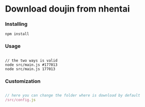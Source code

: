 # Download doujin from nhentai


### Installing
```
npm install
```


### Usage
```

// the two ways is valid
node src/main.js #177013
node src/main.js 177013

```

### Customization
```js

// here you can change the folder where is download by default
/src/config.js

```